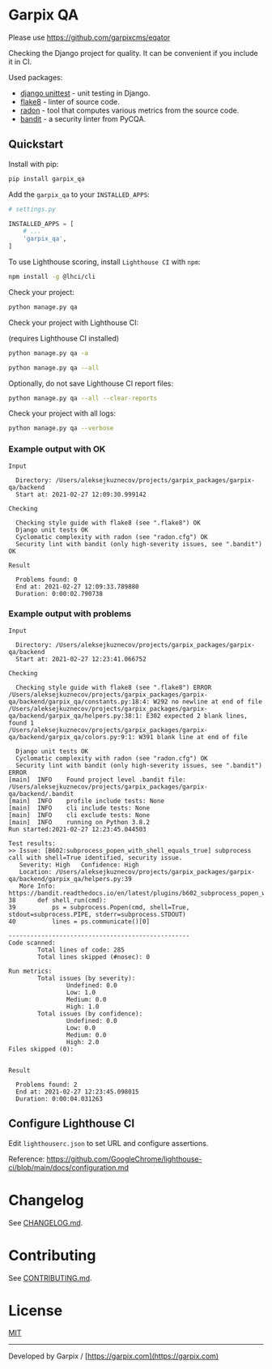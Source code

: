 # Garpix QA

Please use https://github.com/garpixcms/eqator

Checking the Django project for quality. It can be convenient if you include it in CI.

Used packages: 

* [django unittest](https://docs.djangoproject.com/en/3.1/topics/testing/overview/) - unit testing in Django.
* [flake8](https://pypi.org/project/flake8/) - linter of source code.
* [radon](https://pypi.org/project/radon/) - tool that computes various metrics from the source code.
* [bandit](https://pypi.org/project/bandit/) - a security linter from PyCQA.

## Quickstart

Install with pip:

```bash
pip install garpix_qa
```

Add the `garpix_qa` to your `INSTALLED_APPS`:

```python
# settings.py

INSTALLED_APPS = [
    # ...
    'garpix_qa',
]
```

To use Lighthouse scoring, install `Lighthouse CI` with `npm`:

```bash
npm install -g @lhci/cli
```

Check your project:

```bash
python manage.py qa
```

Check your project with Lighthouse CI:

(requires Lighthouse CI installed)

```bash
python manage.py qa -a
```

```bash
python manage.py qa --all
```

Optionally, do not save Lighthouse CI report files:

```bash
python manage.py qa --all --clear-reports
```

Check your project with all logs:

```bash
python manage.py qa --verbose
```

### Example output with OK

```
Input

  Directory: /Users/aleksejkuznecov/projects/garpix_packages/garpix-qa/backend
  Start at: 2021-02-27 12:09:30.999142

Checking

  Checking style guide with flake8 (see ".flake8") OK
  Django unit tests OK
  Cyclomatic complexity with radon (see "radon.cfg") OK
  Security lint with bandit (only high-severity issues, see ".bandit") OK

Result

  Problems found: 0
  End at: 2021-02-27 12:09:33.789880
  Duration: 0:00:02.790738

```

### Example output with problems

```
Input

  Directory: /Users/aleksejkuznecov/projects/garpix_packages/garpix-qa/backend
  Start at: 2021-02-27 12:23:41.066752

Checking

  Checking style guide with flake8 (see ".flake8") ERROR
/Users/aleksejkuznecov/projects/garpix_packages/garpix-qa/backend/garpix_qa/constants.py:18:4: W292 no newline at end of file
/Users/aleksejkuznecov/projects/garpix_packages/garpix-qa/backend/garpix_qa/helpers.py:38:1: E302 expected 2 blank lines, found 1
/Users/aleksejkuznecov/projects/garpix_packages/garpix-qa/backend/garpix_qa/colors.py:9:1: W391 blank line at end of file

  Django unit tests OK
  Cyclomatic complexity with radon (see "radon.cfg") OK
  Security lint with bandit (only high-severity issues, see ".bandit") ERROR
[main]  INFO    Found project level .bandit file: /Users/aleksejkuznecov/projects/garpix_packages/garpix-qa/backend/.bandit
[main]  INFO    profile include tests: None
[main]  INFO    cli include tests: None
[main]  INFO    cli exclude tests: None
[main]  INFO    running on Python 3.8.2
Run started:2021-02-27 12:23:45.044503

Test results:
>> Issue: [B602:subprocess_popen_with_shell_equals_true] subprocess call with shell=True identified, security issue.
   Severity: High   Confidence: High
   Location: /Users/aleksejkuznecov/projects/garpix_packages/garpix-qa/backend/garpix_qa/helpers.py:39
   More Info: https://bandit.readthedocs.io/en/latest/plugins/b602_subprocess_popen_with_shell_equals_true.html
38      def shell_run(cmd):
39          ps = subprocess.Popen(cmd, shell=True, stdout=subprocess.PIPE, stderr=subprocess.STDOUT)
40          lines = ps.communicate()[0]

--------------------------------------------------
Code scanned:
        Total lines of code: 285
        Total lines skipped (#nosec): 0

Run metrics:
        Total issues (by severity):
                Undefined: 0.0
                Low: 1.0
                Medium: 0.0
                High: 1.0
        Total issues (by confidence):
                Undefined: 0.0
                Low: 0.0
                Medium: 0.0
                High: 2.0
Files skipped (0):


Result

  Problems found: 2
  End at: 2021-02-27 12:23:45.098015
  Duration: 0:00:04.031263

```

## Configure Lighthouse CI
Edit `lighthouserc.json` to set URL and configure assertions. 

Reference: https://github.com/GoogleChrome/lighthouse-ci/blob/main/docs/configuration.md

# Changelog

See [CHANGELOG.md](CHANGELOG.md).

# Contributing

See [CONTRIBUTING.md](CONTRIBUTING.md).

# License

[MIT](LICENSE)

---

Developed by Garpix / [https://garpix.com](https://garpix.com)
